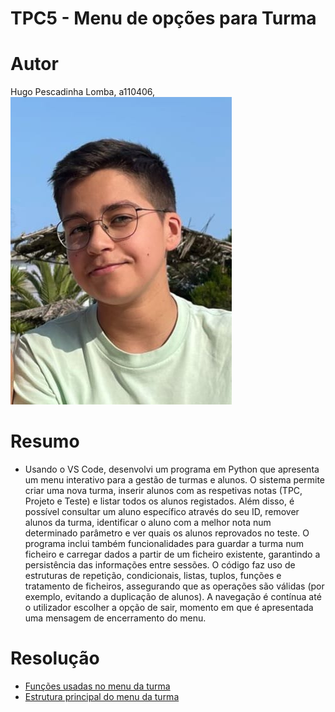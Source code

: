 # TPC5 - Menu de opções para Turma
# Autor
Hugo Pescadinha Lomba, a110406, ![Minha foto](Imagens/minha_foto.jpg)
# Resumo
- Usando o VS Code, desenvolvi um programa em Python que apresenta um menu interativo para a gestão de turmas e alunos.
O sistema permite criar uma nova turma, inserir alunos com as respetivas notas (TPC, Projeto e Teste) e listar todos os alunos registados.
Além disso, é possível consultar um aluno específico através do seu ID, remover alunos da turma, identificar o aluno com a melhor nota num determinado parâmetro e ver quais os alunos reprovados no teste.
O programa inclui também funcionalidades para guardar a turma num ficheiro e carregar dados a partir de um ficheiro existente, garantindo a persistência das informações entre sessões.
O código faz uso de estruturas de repetição, condicionais, listas, tuplos, funções e tratamento de ficheiros, assegurando que as operações são válidas (por exemplo, evitando a duplicação de alunos).
A navegação é contínua até o utilizador escolher a opção de sair, momento em que é apresentada uma mensagem de encerramento do menu.
# Resolução
- [Funções usadas no menu da turma](Funções_tpc_turma.png)
- [Estrutura principal do menu da turma](Estrutura_tpc_turma.png)